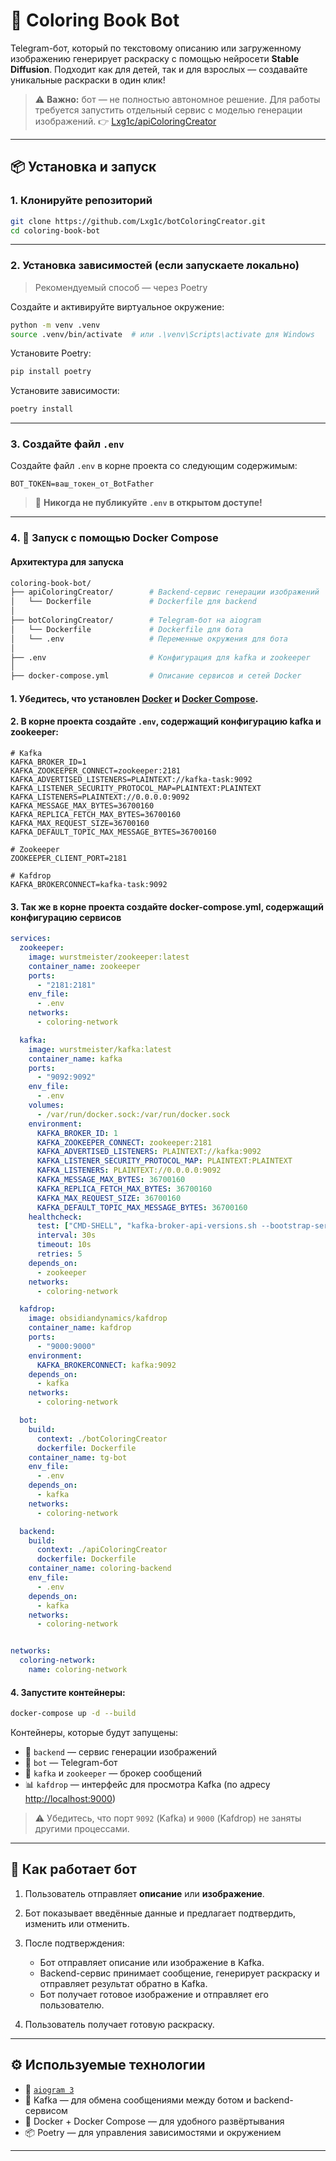 # 🎨 Coloring Book Bot

Telegram-бот, который по текстовому описанию или загруженному изображению генерирует раскраску с помощью нейросети **Stable Diffusion**.
Подходит как для детей, так и для взрослых — создавайте уникальные раскраски в один клик!

> ⚠️ **Важно:** бот — не полностью автономное решение. Для работы требуется запустить отдельный сервис с моделью генерации изображений.
> 👉 [Lxg1c/apiColoringCreator](https://github.com/Lxg1c/apiColoringCreator)

---

## 📦 Установка и запуск

### 1. Клонируйте репозиторий

```bash
git clone https://github.com/Lxg1c/botColoringCreator.git
cd coloring-book-bot
```

---

### 2. Установка зависимостей (если запускаете локально)

> Рекомендуемый способ — через Poetry

Создайте и активируйте виртуальное окружение:

```bash
python -m venv .venv
source .venv/bin/activate  # или .\venv\Scripts\activate для Windows
```

Установите Poetry:

```bash
pip install poetry
```

Установите зависимости:

```bash
poetry install
```

---

### 3. Создайте файл `.env`

Создайте файл `.env` в корне проекта со следующим содержимым:

```env
BOT_TOKEN=ваш_токен_от_BotFather
```

> 🔐 **Никогда не публикуйте `.env` в открытом доступе!**

---

### 4. 🚀 Запуск с помощью Docker Compose

#### Архитектура для запуска
```bash
coloring-book-bot/
├── apiColoringCreator/        # Backend-сервис генерации изображений
│   └── Dockerfile             # Dockerfile для backend
│
├── botColoringCreator/        # Telegram-бот на aiogram
│   └── Dockerfile             # Dockerfile для бота
│   └── .env                   # Переменные окружения для бота
│
├── .env                       # Конфигурация для kafka и zookeeper
│
├── docker-compose.yml         # Описание сервисов и сетей Docker
```
#### 1. Убедитесь, что установлен [Docker](https://docs.docker.com/get-docker/) и [Docker Compose](https://docs.docker.com/compose/install/).

#### 2. В корне проекта создайте `.env`, содержащий конфигурацию kafka и zookeeper:

```env
# Kafka
KAFKA_BROKER_ID=1
KAFKA_ZOOKEEPER_CONNECT=zookeeper:2181
KAFKA_ADVERTISED_LISTENERS=PLAINTEXT://kafka-task:9092
KAFKA_LISTENER_SECURITY_PROTOCOL_MAP=PLAINTEXT:PLAINTEXT
KAFKA_LISTENERS=PLAINTEXT://0.0.0.0:9092
KAFKA_MESSAGE_MAX_BYTES=36700160
KAFKA_REPLICA_FETCH_MAX_BYTES=36700160
KAFKA_MAX_REQUEST_SIZE=36700160
KAFKA_DEFAULT_TOPIC_MAX_MESSAGE_BYTES=36700160

# Zookeeper
ZOOKEEPER_CLIENT_PORT=2181

# Kafdrop
KAFKA_BROKERCONNECT=kafka-task:9092
```

#### 3. Так же в корне проекта создайте docker-compose.yml, содержащий конфигурацию сервисов

```docker-compose.yml
services:
  zookeeper:
    image: wurstmeister/zookeeper:latest
    container_name: zookeeper
    ports:
      - "2181:2181"
    env_file:
      - .env
    networks:
      - coloring-network

  kafka:
    image: wurstmeister/kafka:latest
    container_name: kafka
    ports:
      - "9092:9092"
    env_file:
      - .env
    volumes:
      - /var/run/docker.sock:/var/run/docker.sock
    environment:
      KAFKA_BROKER_ID: 1
      KAFKA_ZOOKEEPER_CONNECT: zookeeper:2181
      KAFKA_ADVERTISED_LISTENERS: PLAINTEXT://kafka:9092
      KAFKA_LISTENER_SECURITY_PROTOCOL_MAP: PLAINTEXT:PLAINTEXT
      KAFKA_LISTENERS: PLAINTEXT://0.0.0.0:9092
      KAFKA_MESSAGE_MAX_BYTES: 36700160
      KAFKA_REPLICA_FETCH_MAX_BYTES: 36700160
      KAFKA_MAX_REQUEST_SIZE: 36700160
      KAFKA_DEFAULT_TOPIC_MAX_MESSAGE_BYTES: 36700160
    healthcheck:
      test: ["CMD-SHELL", "kafka-broker-api-versions.sh --bootstrap-server localhost:9092"]
      interval: 30s
      timeout: 10s
      retries: 5
    depends_on:
      - zookeeper
    networks:
      - coloring-network

  kafdrop:
    image: obsidiandynamics/kafdrop
    container_name: kafdrop
    ports:
      - "9000:9000"
    environment:
      KAFKA_BROKERCONNECT: kafka:9092
    depends_on:
      - kafka
    networks:
      - coloring-network

  bot:
    build:
      context: ./botColoringCreator
      dockerfile: Dockerfile
    container_name: tg-bot
    env_file:
      - .env
    depends_on:
      - kafka
    networks:
      - coloring-network

  backend:
    build:
      context: ./apiColoringCreator
      dockerfile: Dockerfile
    container_name: coloring-backend
    env_file:
      - .env
    depends_on:
      - kafka
    networks:
      - coloring-network


networks:
  coloring-network:
    name: coloring-network
```

#### 4. Запустите контейнеры:

```bash
docker-compose up -d --build
```

Контейнеры, которые будут запущены:

* 🧠 `backend` — сервис генерации изображений
* 🤖 `bot` — Telegram-бот
* 🐘 `kafka` и `zookeeper` — брокер сообщений
* 📊 `kafdrop` — интерфейс для просмотра Kafka (по адресу [http://localhost:9000](http://localhost:9000))

> ⚠️ Убедитесь, что порт `9092` (Kafka) и `9000` (Kafdrop) не заняты другими процессами.

---

## 🧠 Как работает бот

1. Пользователь отправляет **описание** или **изображение**.
2. Бот показывает введённые данные и предлагает подтвердить, изменить или отменить.
3. После подтверждения:

   * Бот отправляет описание или изображение в Kafka.
   * Backend-сервис принимает сообщение, генерирует раскраску и отправляет результат обратно в Kafka.
   * Бот получает готовое изображение и отправляет его пользователю.
4. Пользователь получает готовую раскраску.

---

## ⚙️ Используемые технологии

* 🤖 [`aiogram 3`](https://docs.aiogram.dev)
* 🧵 Kafka — для обмена сообщениями между ботом и backend-сервисом
* 🐳 Docker + Docker Compose — для удобного развёртывания
* 📦 Poetry — для управления зависимостями и окружением

---
